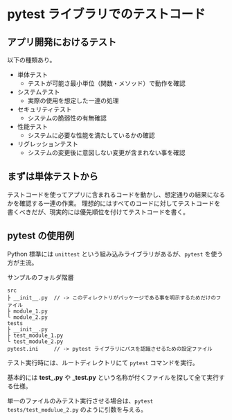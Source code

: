 # pytest ライブラリでのテストコード

## アプリ開発におけるテスト

以下の種類あり。

- 単体テスト
  - テストが可能さ最小単位（関数・メソッド）で動作を確認
- システムテスト
  - 実際の使用を想定した一連の処理
- セキュリティテスト
  - システムの脆弱性の有無確認
- 性能テスト
  - システムに必要な性能を満たしているかの確認
- リグレッションテスト
  - システムの変更後に意図しない変更が含まれない事を確認

## まずは単体テストから

テストコードを使ってアプリに含まれるコードを動かし、想定通りの結果になるかを確認する一連の作業。
理想的にはすべてのコードに対してテストコードを書くべきだが、現実的には優先順位を付けてテストコードを書く。

## pytest の使用例

Python 標準には `unittest` という組み込みライブラリがあるが、`pytest` を使う方が主流。

サンプルのフォルダ階層

```text
src
├ __init__.py  // -> このディレクトリがパッケージである事を明示するためだけのファイル
├ module_1.py
└ module_2.py
tests
├ __init__.py
├ test_module_1.py
└ test_module_2.py
pytest.ini     // -> pytest ライブラリにパスを認識させるための設定ファイル
```

テスト実行時には、ルートディレクトリにて `pytest` コマンドを実行。

基本的には **test\_.py** や **\_test.py** という名称が付くファイルを探して全て実行する仕様。

単一のファイルのみテスト実行させる場合は、`pytest tests/test_modulue_2.py` のように引数を与える。
